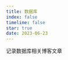 ```yaml
---
title: 数据库
index: false
timeline: false
star: true
date: 2023-06-23
---
```


记录数据库相关博客文章
<!-- more -->